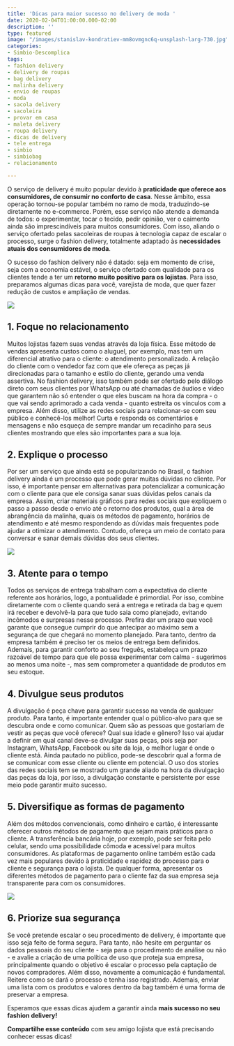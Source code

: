 ```yaml
---
title: 'Dicas para maior sucesso no delivery de moda '
date: 2020-02-04T01:00:00.000-02:00
description: ''
type: featured
image: "/images/stanislav-kondratiev-mm8ovmgnc6q-unsplash-larg-730.jpg"
categories:
- Simbio·Descomplica
tags:
- fashion delivery
- delivery de roupas
- bag delivery
- malinha delivery
- envio de roupas
- moda
- sacola delivery
- sacoleira
- provar em casa
- maleta delivery
- roupa delivery
- dicas de delivery
- tele entrega
- simbio
- simbiobag
- relacionamento

---
```

O serviço de delivery é muito popular devido à **praticidade que oferece aos consumidores, de consumir no conforto de casa**. Nesse âmbito, essa operação tornou-se popular também no ramo de moda, traduzindo-se diretamente no e-commerce. Porém, esse serviço não atende a demanda de todos: o experimentar, tocar o tecido, pedir opinião, ver o caimento ainda são imprescindíveis para muitos consumidores. Com isso, aliando o serviço ofertado pelas sacoleiras de roupas à tecnologia capaz de escalar o processo, surge o fashion delivery, totalmente adaptado às **necessidades atuais dos consumidores de moda**.

O sucesso do fashion delivery não é datado: seja em momento de crise, seja com a economia estável, o serviço ofertado com qualidade para os clientes tende a ter um **retorno muito positivo para os lojistas**. Para isso, preparamos algumas dicas para você, varejista de moda, que quer fazer redução de custos e ampliação de vendas.

![](https://media.giphy.com/media/26Ffjvj8xWANmHZ0A/giphy.gif)

## 1. Foque no relacionamento

Muitos lojistas fazem suas vendas através da loja física. Esse método de vendas apresenta custos como o aluguel, por exemplo, mas tem um diferencial atrativo para o cliente: o atendimento personalizado. A relação do cliente com o vendedor faz com que ele ofereça as peças já direcionadas para o tamanho e estilo do cliente, gerando uma venda assertiva. No fashion delivery, isso também pode ser ofertado pelo diálogo direto com seus clientes por WhatsApp ou até chamadas de áudios e vídeo que garantem não só entender o que eles buscam na hora da compra - o que vai sendo aprimorado a cada venda - quanto estreita os vínculos com a empresa. Além disso, utilize as redes sociais para relacionar-se com seu público e conhecê-los melhor! Curta e responda os comentários e mensagens e não esqueça de sempre mandar um recadinho para seus clientes mostrando que eles são importantes para a sua loja.

## 2. Explique o processo

Por ser um serviço que ainda está se popularizando no Brasil, o fashion delivery ainda é um processo que pode gerar muitas dúvidas no cliente. Por isso, é importante pensar em alternativas para potencializar a comunicação com o cliente para que ele consiga sanar suas dúvidas pelos canais da empresa. Assim, criar materiais gráficos para redes sociais que expliquem o passo a passo desde o envio até o retorno dos produtos, qual a área de abrangência da malinha, quais os métodos de pagamento, horários de atendimento e até mesmo respondendo as dúvidas mais frequentes pode ajudar a otimizar o atendimento. Contudo, ofereça um meio de contato para conversar e sanar demais dúvidas dos seus clientes.

![](/images/woman-using-laptop-doing-a-video-call-4099096.jpg)

## 3. Atente para o tempo

Todos os serviços de entrega trabalham com a expectativa do cliente referente aos horários, logo, a pontualidade é primordial. Por isso, combine diretamente com o cliente quando será a entrega e retirada da bag e quem irá receber e devolvê-la para que tudo saia como planejado, evitando incômodos e surpresas nesse processo. Prefira dar um prazo que você garante que consegue cumprir do que antecipar ao máximo sem a segurança de que chegará no momento planejado. Para tanto, dentro da empresa também é preciso ter os meios de entrega bem definidos. Ademais, para garantir conforto ao seu freguês, estabeleça um prazo razoável de tempo para que ele possa experimentar com calma - sugerimos ao menos uma noite -, mas sem comprometer a quantidade de produtos em seu estoque.

## 4. Divulgue seus produtos

A divulgação é peça chave para garantir sucesso na venda de qualquer produto. Para tanto, é importante entender qual o público-alvo para que se descubra onde e como comunicar. Quem são as pessoas que gostariam de vestir as peças que você oferece? Qual sua idade e gênero? Isso vai ajudar a definir em qual canal deve-se divulgar suas peças, pois seja por Instagram, WhatsApp, Facebook ou site da loja, o melhor lugar é onde o cliente está. Ainda pautado no público, pode-se descobrir qual a forma de se comunicar com esse cliente ou cliente em potencial. O uso dos stories das redes sociais tem se mostrado um grande aliado na hora da divulgação das peças da loja, por isso, a divulgação constante e persistente por esse meio pode garantir muito sucesso.

## 5. Diversifique as formas de pagamento

Além dos métodos convencionais, como dinheiro e cartão, é interessante oferecer outros métodos de pagamento que sejam mais práticos para o cliente. A transferência bancária hoje, por exemplo, pode ser feita pelo celular, sendo uma possibilidade cômoda e acessível para muitos consumidores. As plataformas de pagamento online também estão cada vez mais populares devido à praticidade e rapidez do processo para o cliente e segurança para o lojista. De qualquer forma, apresentar os diferentes métodos de pagamento para o cliente faz da sua empresa seja transparente para com os consumidores.

![](/images/3523486.jpg)

## 6. Priorize sua segurança

Se você pretende escalar o seu procedimento de delivery, é importante que isso seja feito de forma segura. Para tanto, não hesite em perguntar os dados pessoais do seu cliente - seja para o procedimento de análise ou não - e avalie a criação de uma política de uso que proteja sua empresa, principalmente quando o objetivo é escalar o processo pela captação de novos compradores. Além disso, novamente a comunicação é fundamental. Reitere como se dará o processo e tenha isso registrado. Ademais, enviar uma lista com os produtos e valores dentro da bag também é uma forma de preservar a empresa.

Esperamos que essas dicas ajudem a garantir ainda **mais sucesso no seu fashion delivery!**

**Compartilhe esse conteúdo** com seu amigo lojista que está precisando conhecer essas dicas!